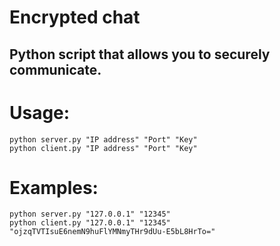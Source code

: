 # Encrypted chat
## Python script that allows you to securely communicate.

# Usage:
	python server.py "IP address" "Port" "Key"
	python client.py "IP address" "Port" "Key"
# Examples:
	python server.py "127.0.0.1" "12345"
	python client.py "127.0.0.1" "12345" "ojzqTVTIsuE6nemN9huFlYMNmyTHr9dUu-E5bL8HrTo="
